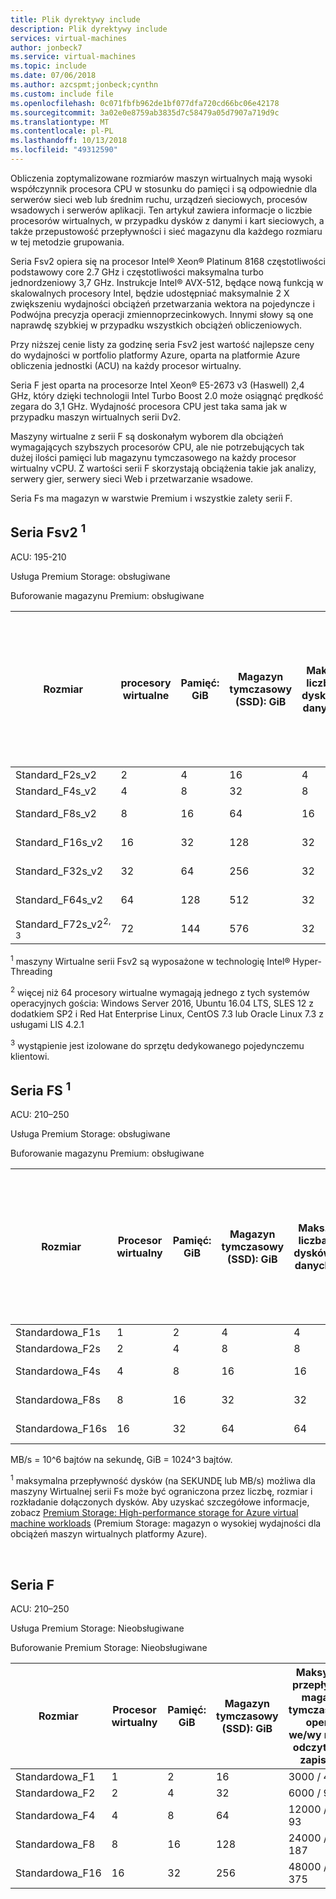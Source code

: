 ```yaml
---
title: Plik dyrektywy include
description: Plik dyrektywy include
services: virtual-machines
author: jonbeck7
ms.service: virtual-machines
ms.topic: include
ms.date: 07/06/2018
ms.author: azcspmt;jonbeck;cynthn
ms.custom: include file
ms.openlocfilehash: 0c071fbfb962de1bf077dfa720cd66bc06e42178
ms.sourcegitcommit: 3a02e0e8759ab3835d7c58479a05d7907a719d9c
ms.translationtype: MT
ms.contentlocale: pl-PL
ms.lasthandoff: 10/13/2018
ms.locfileid: "49312590"
---
```

<!-- F-series, Fs-series* -->

Obliczenia zoptymalizowane rozmiarów maszyn wirtualnych mają wysoki współczynnik procesora CPU w stosunku do pamięci i są odpowiednie dla serwerów sieci web lub średnim ruchu, urządzeń sieciowych, procesów wsadowych i serwerów aplikacji. Ten artykuł zawiera informacje o liczbie procesorów wirtualnych, w przypadku dysków z danymi i kart sieciowych, a także przepustowość przepływności i sieć magazynu dla każdego rozmiaru w tej metodzie grupowania.

Seria Fsv2 opiera się na procesor Intel® Xeon® Platinum 8168 częstotliwości podstawowy core 2.7 GHz i częstotliwości maksymalna turbo jednordzeniowy 3,7 GHz. Instrukcje Intel® AVX-512, będące nową funkcją w skalowalnych procesory Intel, będzie udostępniać maksymalnie 2 X zwiększeniu wydajności obciążeń przetwarzania wektora na pojedyncze i Podwójna precyzja operacji zmiennoprzecinkowych. Innymi słowy są one naprawdę szybkiej w przypadku wszystkich obciążeń obliczeniowych. 

Przy niższej cenie listy za godzinę seria Fsv2 jest wartość najlepsze ceny do wydajności w portfolio platformy Azure, oparta na platformie Azure obliczenia jednostki (ACU) na każdy procesor wirtualny. 

Seria F jest oparta na procesorze Intel Xeon® E5-2673 v3 (Haswell) 2,4 GHz, który dzięki technologii Intel Turbo Boost 2.0 może osiągnąć prędkość zegara do 3,1 GHz. Wydajność procesora CPU jest taka sama jak w przypadku maszyn wirtualnych serii Dv2.  

Maszyny wirtualne z serii F są doskonałym wyborem dla obciążeń wymagających szybszych procesorów CPU, ale nie potrzebujących tak dużej ilości pamięci lub magazynu tymczasowego na każdy procesor wirtualny vCPU.  Z wartości serii F skorzystają obciążenia takie jak analizy, serwery gier, serwery sieci Web i przetwarzanie wsadowe.

Seria Fs ma magazyn w warstwie Premium i wszystkie zalety serii F.

## <a name="fsv2-series-sup1sup"></a>Seria Fsv2 <sup>1</sup>

ACU: 195-210

Usługa Premium Storage: obsługiwane

Buforowanie magazynu Premium: obsługiwane

| Rozmiar             | procesory wirtualne | Pamięć: GiB | Magazyn tymczasowy (SSD): GiB | Maks. liczba dysków danych | Maksymalna przepływność magazynu buforowanego i tymczasowego: liczba operacji we/wy na sekundę / MB/s (rozmiar pamięci podręcznej w GiB) | Maksymalna przepływność niebuforowanych dysków: liczba operacji we/wy na sekundę / MB/s | Maksymalna liczba kart sieciowych / oczekiwana przepustowość sieci (MB/s) |
|------------------|--------|-------------|----------------|----------------|--------------------------|--------------------------|------------------------------------------------|
| Standard_F2s_v2  | 2      | 4           | 16             | 4              | 4000 / 31 (32)           | 3200 / 47                | Średnia                                       |
| Standard_F4s_v2  | 4      | 8           | 32             | 8              | 8000 / 63 (64)           | 6400 / 95                | Średnia                                       |
| Standard_F8s_v2  | 8      | 16          | 64             | 16             | 16000 / 127 znaków (128)        | 12800 / 190              | Wysoka                                           |
| Standard_F16s_v2 | 16     | 32          | 128            | 32             | 32000 / 255 (256)        | 25600 / 380              | Wysoka                                           |
| Standard_F32s_v2 | 32     | 64          | 256            | 32             | 64000 / 512 (512)        | 51200 / 750              | Bardzo wysoka                                 |
| Standard_F64s_v2 | 64     | 128         | 512            | 32             | 128000 / 1024 (1024)     | 80000 / 1100             | Bardzo wysoka                                 |
| Standard_F72s_v2<sup>2, 3</sup> | 72 | 144 | 576         | 32             | 144000 / 1152 (1520)     | 80000 / 1100             | Bardzo wysoka                                 |


<sup>1</sup> maszyny Wirtualne serii Fsv2 są wyposażone w technologię Intel® Hyper-Threading

<sup>2</sup> więcej niż 64 procesory wirtualne wymagają jednego z tych systemów operacyjnych gościa: Windows Server 2016, Ubuntu 16.04 LTS, SLES 12 z dodatkiem SP2 i Red Hat Enterprise Linux, CentOS 7.3 lub Oracle Linux 7.3 z usługami LIS 4.2.1

<sup>3</sup> wystąpienie jest izolowane do sprzętu dedykowanego pojedynczemu klientowi.

## <a name="fs-series-sup1sup"></a>Seria FS <sup>1</sup>

ACU: 210–250

Usługa Premium Storage: obsługiwane

Buforowanie magazynu Premium: obsługiwane

| Rozmiar | Procesor wirtualny | Pamięć: GiB | Magazyn tymczasowy (SSD): GiB | Maks. liczba dysków danych | Maksymalna przepływność magazynu buforowanego i tymczasowego: liczba operacji we/wy na sekundę / MB/s (rozmiar pamięci podręcznej w GiB) | Maksymalna przepływność niebuforowanych dysków: liczba operacji we/wy na sekundę / MB/s | Maksymalna liczba kart sieciowych / oczekiwana przepustowość sieci (MB/s) |
| --- | --- | --- | --- | --- | --- | --- | --- |
| Standardowa_F1s |1 |2 |4 |4 |4000 / 32 (12) |3200 / 48 |2 / 750 |
| Standardowa_F2s |2 |4 |8 |8 |8000 / 64 (24) |6400 / 96 |2 / 1500 |
| Standardowa_F4s |4 |8 |16 |16 |16 000 / 128 (48) |12 800 / 192 |4 / 3000 |
| Standardowa_F8s |8 |16 |32 |32 |32 000 / 256 (96) |25 600 / 384 |8 / 6000 |
| Standardowa_F16s |16 |32 |64 |64 |64 000 / 512 (192) |51 200 / 768 |8 / 12000 |

MB/s = 10^6 bajtów na sekundę, GiB = 1024^3 bajtów.

<sup>1</sup> maksymalna przepływność dysków (na SEKUNDĘ lub MB/s) możliwa dla maszyny Wirtualnej serii Fs może być ograniczona przez liczbę, rozmiar i rozkładanie dołączonych dysków.  Aby uzyskać szczegółowe informacje, zobacz [Premium Storage: High-performance storage for Azure virtual machine workloads](../articles/virtual-machines/windows/premium-storage.md) (Premium Storage: magazyn o wysokiej wydajności dla obciążeń maszyn wirtualnych platformy Azure).


<br>

## <a name="f-series"></a>Seria F

ACU: 210–250

Usługa Premium Storage: Nieobsługiwane

Buforowanie Premium Storage: Nieobsługiwane

| Rozmiar         | Procesor wirtualny | Pamięć: GiB | Magazyn tymczasowy (SSD): GiB | Maksymalna przepływność magazynu tymczasowego: operacje we/wy na sek. / odczyt MB/s / zapis MB/s | Maksymalna liczba dysków danych / przepływność: liczba operacji we/wy na sekundę | Maksymalna liczba kart sieciowych / oczekiwana przepustowość sieci (MB/s) |
|--------------|-----------|-------------|----------------|----------------------------------------------------------|-----------------------------------|------------------------------|
| Standardowa_F1  | 1         | 2           | 16             | 3000 / 46 / 23                                           | 4 / 4 x 500                         | 2 / 750                 |
| Standardowa_F2  | 2         | 4           | 32             | 6000 / 93 / 46                                           | 8 / 8 x 500                         | 2 / 1500                     |
| Standardowa_F4  | 4         | 8           | 64             | 12000 / 187 / 93                                         | 16 / 16 x 500                         | 4 / 3000                     |
| Standardowa_F8  | 8         | 16          | 128            | 24000 / 375 / 187                                        | 32 / 32 x 500                       | 8 / 6000                     |
| Standardowa_F16 | 16        | 32          | 256            | 48000 / 750 / 375                                        | 64 / 64x500                       | 8 / 12000           |


<br>


